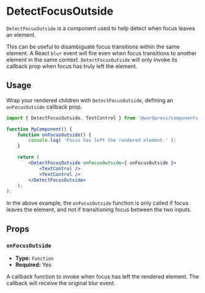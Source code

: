 # DetectFocusOutside

`DetectFocusOutside` is a component used to help detect when focus leaves an element.

This can be useful to disambiguate focus transitions within the same element. A React `blur` event will fire even when focus transitions to another element in the same context. `DetectFocusOutside` will only invoke its callback prop when focus has truly left the element.

## Usage

Wrap your rendered children with `DetectFocusOutside`, defining an `onFocusOutside` callback prop.

```jsx
import { DetectFocusOutside, TextControl } from '@wordpress/components';

function MyComponent() {
	function onFocusOutside() {
		console.log( 'Focus has left the rendered element.' );
	}

	return (
		<DetectFocusOutside onFocusOutside={ onFocusOutside }>
			<TextControl />
			<TextControl />
		</DetectFocusOutside>
	);
);
```

In the above example, the `onFocusOutside` function is only called if focus leaves the element, and not if transitioning focus between the two inputs.

## Props

### `onFocusOutside`
* **Type:** `Function`
* **Required:** Yes

A callback function to invoke when focus has left the rendered element. The callback will receive the original blur event.
